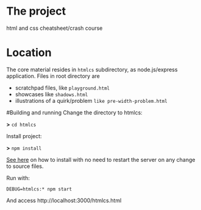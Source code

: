 # The project
html and css cheatsheet/crash course

# Location
The core material resides in `htmlcs` subdirectory, as node.js/express application. Files in root directory are 
- scratchpad files, like `playground.html`
- showcases like `shadows.html`
- illustrations of a quirk/problem `like pre-width-problem.html`

#Building and running
Change the directory to htmlcs:

**>** `cd htmlcs`

Install project:

**>** `npm install`

[See here](https://developer.mozilla.org/en-US/docs/Learn/Server-side/Express_Nodejs/skeleton_website#enable_server_restart_on_file_changes) on how to install with no need to restart the server on any change to source files.

Run with:

`DEBUG=htmlcs:* npm start`

And access http://localhost:3000/htmlcs.html
